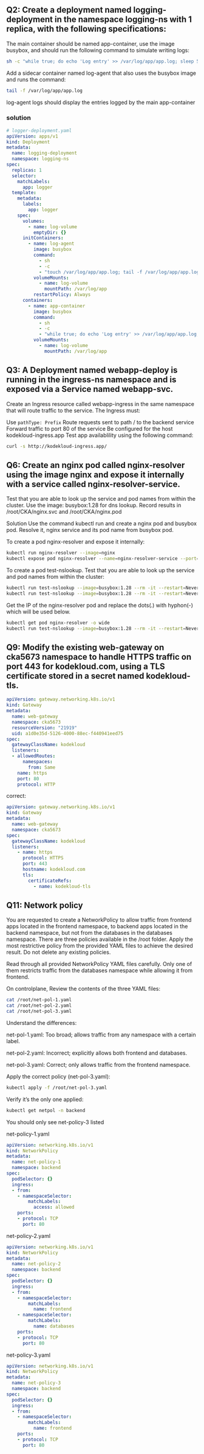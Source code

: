 ## Q2: Create a deployment named logging-deployment in the namespace logging-ns with 1 replica, with the following specifications:

The main container should be named app-container, use the image busybox, and should run the following command to simulate writing logs:

```bash
sh -c "while true; do echo 'Log entry' >> /var/log/app/app.log; sleep 5; done"
````

Add a sidecar container named log-agent that also uses the busybox image and runs the command:

```bash
tail -f /var/log/app/app.log
````

log-agent logs should display the entries logged by the main app-container

### solution
```yaml
# logger-deployment.yaml
apiVersion: apps/v1
kind: Deployment
metadata:
  name: logging-deployment
  namespace: logging-ns
spec:
  replicas: 1
  selector:
    matchLabels:
      app: logger
  template:
    metadata:
      labels:
        app: logger
    spec:
      volumes:
        - name: log-volume
          emptyDir: {}
      initContainers:
        - name: log-agent
          image: busybox
          command:
            - sh
            - -c
            - "touch /var/log/app/app.log; tail -f /var/log/app/app.log"
          volumeMounts:
            - name: log-volume
              mountPath: /var/log/app
          restartPolicy: Always 
      containers:
        - name: app-container
          image: busybox
          command:
            - sh
            - -c
            - "while true; do echo 'Log entry' >> /var/log/app/app.log; sleep 5; done"
          volumeMounts:
            - name: log-volume
              mountPath: /var/log/app
  ```
## Q3: A Deployment named webapp-deploy is running in the ingress-ns namespace and is exposed via a Service named webapp-svc.

Create an Ingress resource called webapp-ingress in the same namespace that will route traffic to the service. The Ingress must:

Use ```pathType: Prefix```
Route requests sent to path / to the backend service
Forward traffic to port 80 of the service
Be configured for the host kodekloud-ingress.app
Test app availablility using the following command:

```bash
curl -s http://kodekloud-ingress.app/
```

## Q6: Create an nginx pod called nginx-resolver using the image nginx and expose it internally with a service called nginx-resolver-service. 

Test that you are able to look up the service and pod names from within the cluster. Use the image: busybox:1.28 for dns lookup. Record results in /root/CKA/nginx.svc and /root/CKA/nginx.pod

Solution
Use the command kubectl run and create a nginx pod and busybox pod. Resolve it, nginx service and its pod name from busybox pod.

To create a pod nginx-resolver and expose it internally:

```bash
kubectl run nginx-resolver --image=nginx
kubectl expose pod nginx-resolver --name=nginx-resolver-service --port=80 --target-port=80 --type=ClusterIP
````

To create a pod test-nslookup. Test that you are able to look up the service and pod names from within the cluster:

```bash
kubectl run test-nslookup --image=busybox:1.28 --rm -it --restart=Never -- nslookup nginx-resolver-service
kubectl run test-nslookup --image=busybox:1.28 --rm -it --restart=Never -- nslookup nginx-resolver-service > /root/CKA/nginx.svc
```

Get the IP of the nginx-resolver pod and replace the dots(.) with hyphon(-) which will be used below.
```bash
kubectl get pod nginx-resolver -o wide
kubectl run test-nslookup --image=busybox:1.28 --rm -it --restart=Never -- nslookup <P-O-D-I-P.default.pod> > /root/CKA/nginx.pod
```

## Q9: Modify the existing web-gateway on cka5673 namespace to handle HTTPS traffic on port 443 for kodekloud.com, using a TLS certificate stored in a secret named kodekloud-tls.

```yaml
apiVersion: gateway.networking.k8s.io/v1
kind: Gateway
metadata:
  name: web-gateway
  namespace: cka5673
  resourceVersion: "21919"
  uid: a1d0e35d-5126-4000-88ec-f440941eed75
spec:
  gatewayClassName: kodekloud
  listeners:
  - allowedRoutes:
      namespaces:
        from: Same
    name: https
    port: 80
    protocol: HTTP
```

correct:

```yaml
apiVersion: gateway.networking.k8s.io/v1
kind: Gateway
metadata:
  name: web-gateway
  namespace: cka5673
spec:
  gatewayClassName: kodekloud
  listeners:
    - name: https
      protocol: HTTPS
      port: 443
      hostname: kodekloud.com
      tls:
        certificateRefs:
          - name: kodekloud-tls
```

## Q11: Network policy

You are requested to create a NetworkPolicy to allow traffic from frontend apps located in the frontend namespace, to backend apps located in the backend namespace, but not from the databases in the databases namespace. There are three policies available in the /root folder. Apply the most restrictive policy from the provided YAML files to achieve the desired result. Do not delete any existing policies.

Read through all provided NetworkPolicy YAML files carefully. Only one of them restricts traffic from the databases namespace while allowing it from frontend.

On controlplane, Review the contents of the three YAML files:
```bash
cat /root/net-pol-1.yaml
cat /root/net-pol-2.yaml
cat /root/net-pol-3.yaml
```

Understand the differences:

net-pol-1.yaml: Too broad; allows traffic from any namespace with a certain label.

net-pol-2.yaml: Incorrect; explicitly allows both frontend and databases.

net-pol-3.yaml: Correct; only allows traffic from the frontend namespace.

Apply the correct policy (net-pol-3.yaml):
```bash
kubectl apply -f /root/net-pol-3.yaml
```

Verify it’s the only one applied:
```bash
kubectl get netpol -n backend
```

You should only see net-policy-3 listed

net-policy-1.yaml
```yaml
apiVersion: networking.k8s.io/v1
kind: NetworkPolicy
metadata:
  name: net-policy-1
  namespace: backend
spec:
  podSelector: {}
  ingress:
  - from:
    - namespaceSelector:
        matchLabels:
          access: allowed
    ports:
    - protocol: TCP
      port: 80
```

net-policy-2.yaml
```yaml
apiVersion: networking.k8s.io/v1
kind: NetworkPolicy
metadata:
  name: net-policy-2
  namespace: backend
spec:
  podSelector: {}
  ingress:
  - from:
    - namespaceSelector:
        matchLabels:
          name: frontend
    - namespaceSelector:
        matchLabels:
          name: databases
    ports:
    - protocol: TCP
      port: 80
```

net-policy-3.yaml
```yaml
apiVersion: networking.k8s.io/v1
kind: NetworkPolicy
metadata:
  name: net-policy-3
  namespace: backend
spec:
  podSelector: {}
  ingress:
  - from:
    - namespaceSelector:
        matchLabels:
          name: frontend
    ports:
    - protocol: TCP
      port: 80
```